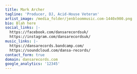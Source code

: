 ```yaml
---
title: Mark Archer
tagline: 'Producer, DJ, Acid-House Veteran'
artist_image: /media_folder/jenbloommusic.com-1440x900.png
bio: Blah here
social_links: |-
  https://facebook.com/dansarecordsuk/
  https://instagram.com/dansarecordsuk/
music_links: |-
  https://dansarecords.bandcamp.com/
  https://soundcloud.com/dansa-records/
contact_form: true
domain: dansarecords.com
google_analytics: '12345'
---
```



